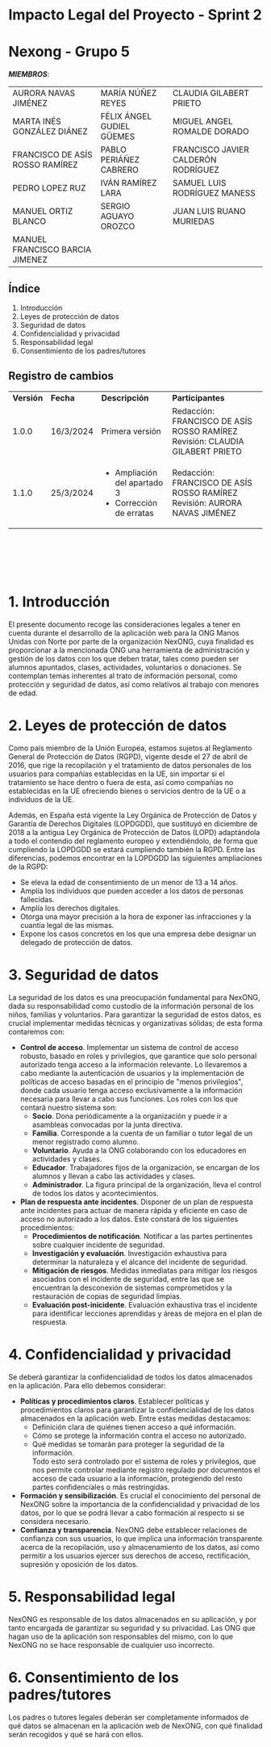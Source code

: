 ﻿# Impacto Legal del Proyecto - Sprint 2
# Nexong - Grupo 5

 ***MIEMBROS***:

<table>
  <tr>
    <td>AURORA NAVAS JIMÉNEZ</td>
    <td>MARÍA NÚÑEZ REYES</td>
    <td>CLAUDIA GILABERT PRIETO</td>
  </tr>
  <tr>
    <td>MARTA INÉS GONZÁLEZ DIÁNEZ</td>
    <td>FÉLIX ÁNGEL GUDIEL GÜEMES</td>
    <td>MIGUEL ANGEL ROMALDE DORADO</td>
  </tr>
  <tr>
    <td>FRANCISCO DE ASÍS ROSSO RAMÍREZ</td>
    <td>PABLO PERIÁÑEZ CABRERO</td>
    <td>FRANCISCO JAVIER CALDERÓN RODRÍGUEZ</td>
  </tr>
  <tr>
    <td>PEDRO LOPEZ RUZ</td>
    <td>IVÁN RAMÍREZ LARA</td>
    <td>SAMUEL LUIS RODRÍGUEZ MANESS</td>
  </tr>
  <tr>
    <td>MANUEL ORTIZ BLANCO</td>
    <td>SERGIO AGUAYO OROZCO</td>
    <td>JUAN LUIS RUANO MURIEDAS</td>
  </tr>
  <tr>
    <td>MANUEL FRANCISCO BARCIA JIMENEZ</td>
    <td></td>
    <td></td>
  </tr>
</table>


## Índice

1. Introducción
2. Leyes de protección de datos
3. Seguridad de datos
4. Confidencialidad y privacidad
5. Responsabilidad legal
6. Consentimiento de los padres/tutores


## Registro de cambios

<table>
  <tr>
   <td><strong>Versión</strong>
   </td>
   <td><strong>Fecha</strong>
   </td>
   <td><strong>Descripción</strong>
   </td>
   <td><strong>Participantes</strong>
   </td>
  </tr>
  <tr>
   <td>1.0.0</td>
   <td>16/3/2024</td>
   <td>Primera versión</td>
   <td>
     Redacción: FRANCISCO DE ASÍS ROSSO RAMÍREZ Revisión: CLAUDIA GILABERT PRIETO
   </td>
  </tr>
  <tr>
    <td>1.1.0</td>
    <td>25/3/2024</td>
    <td>
      <ul>
        <li>Ampliación del apartado 3</li>
        <li>Corrección de erratas</li>
      </ul>
    </td>
    <td>
      Redacción: FRANCISCO DE ASÍS ROSSO RAMÍREZ Revisión: AURORA NAVAS JIMÉNEZ
    </td>
  </tr>
</table>


<br/>

# 

<br/>


# 1. Introducción
El presente documento recoge las consideraciones legales a tener en cuenta durante el desarrollo de la aplicación web para la ONG Manos Unidas con Norte por parte de la organización NexONG, cuya finalidad es proporcionar a la mencionada ONG una herramienta de administración y gestión de los datos con los que deben tratar, tales como pueden ser alumnos apuntados, clases, actividades, voluntarios o donaciones. Se contemplan temas inherentes al trato de información personal, como protección y seguridad de datos, así como relativos al trabajo con menores de edad.

# 2. Leyes de protección de datos
Como país miembro de la Unión Europea, estamos sujetos al Reglamento General de Protección de Datos (RGPD), vigente desde el 27 de abril de 2016, que rige la recopilación y el tratamiento de datos personales de los usuarios para compañías establecidas en la UE, sin importar si el tratamiento se hace dentro o fuera de esta, así como compañías no establecidas en la UE ofreciendo bienes o servicios dentro de la UE o a individuos de la UE.

Además, en España está vigente la Ley Orgánica de Protección de Datos y Garantía de Derechos Digitales (LOPDGDD), que sustituyó en diciembre de 2018 a la antigua Ley Orgánica de Protección de Datos (LOPD) adaptándola a todo el contendio del reglamento europeo y extendiéndolo, de forma que cumpliendo la LOPDGDD se estará cumpliendo también la RGPD.
Entre las diferencias, podemos encontrar en la LOPDGDD las siguientes ampliaciones de la RGPD:
- Se eleva la edad de consentimiento de un menor de 13 a 14 años.
- Amplía los individuos que pueden acceder a los datos de personas fallecidas.
- Amplía los derechos digitales.
- Otorga una mayor precisión a la hora de exponer las infracciones y la cuantía legal de las mismas.
- Expone los casos concretos en los que una empresa debe designar un delegado de protección de datos.

# 3. Seguridad de datos
La seguridad de los datos es una preocupación fundamental para NexONG, dada su responsabilidad como custodio de la información personal de los niños, familias y voluntarios. Para garantizar la seguridad de estos datos, es crucial implementar medidas técnicas y organizativas sólidas; de esta forma contaremos con:
- **Control de acceso**. Implementar un sistema de control de acceso robusto, basado en roles y privilegios, que garantice que solo personal autorizado tenga acceso a la información relevante. Lo llevaremos a cabo mediante la autenticación de usuarios y la implementación de políticas de acceso basadas en el principio de "menos privilegios", donde cada usuario tenga acceso exclusivamente a la información necesaria para llevar a cabo sus funciones. Los roles con los que contará nuestro sistema son:
    - **Socio**. Dona periódicamente a la organización y puede ir a asambleas convocadas por la junta directiva.
    - **Familia**. Corresponde a la cuenta de un familiar o tutor legal de un menor registrado como alumno.
    - **Voluntario**. Ayuda a la ONG colaborando con los educadores en actividades y clases.
    - **Educador**. Trabajadores fijos de la organización, se encargan de los alumnos y llevan a cabo las actividades y clases.
    - **Administrador**. La figura principal de la organización, lleva el control de todos los datos y acontecimientos.
- **Plan de respuesta ante incidentes**. Disponer de un plan de respuesta ante incidentes para actuar de manera rápida y eficiente en caso de acceso no autorizado a los datos. Este constará de los siguientes procedimientos:
    - **Procedimientos de notificación**. Notificar a las partes pertinentes sobre cualquier incidente de seguridad.
    - **Investigación y evaluación**. Investigación exhaustiva para determinar la naturaleza y el alcance del incidente de seguridad.
    - **Mitigación de riesgos**. Medidas inmediatas para mitigar los riesgos asociados con el incidente de seguridad, entre las que se encuentran la desconexión de sistemas comprometidos y la restauración de copias de seguridad limpias.
    - **Evaluación post-inicidente**. Evaluación exhaustiva tras el incidente para identificar lecciones aprendidas y áreas de mejora en el plan de respuesta.
 
# 4. Confidencialidad y privacidad
Se deberá garantizar la confidencialidad de todos los datos almacenados en la aplicación. Para ello debemos considerar:
- **Políticas y procedimientos claros**. Establecer políticas y procedimientos claros para garantizar la confidencialidad de los datos almacenados en la aplicación web. Entre estas medidas destacamos:
    - Definición clara de quiénes tienen acceso a qué información.
    - Cómo se protege la información contra el acceso no autorizado.
    - Qué medidas se tomarán para proteger la seguridad de la información.
      \
Todo esto será controlado por el sistema de roles y privilegios, que nos permite controlar mediante registro regulado por documentos el acceso de cada usuario a la información, protegiendo del resto partes confidenciales o más restringidas.
- **Formación y sensibilización**. Es crucial el conocimiento del personal de NexONG sobre la importancia de la confidencialidad y privacidad de los datos, por lo que se podrá llevar a cabo formación al respecto si se considera necesario.
- **Confianza y transparencia**. NexONG debe establecer relaciones de confianza con sus usuarios, lo que implica una información transparente acerca de la recopilación, uso y almacenamiento de los datos, así como permitir a los usuarios ejercer sus derechos de acceso, rectificación, supresión y oposición de los datos.

# 5. Responsabilidad legal
NexONG es responsable de los datos almacenados en su aplicación, y por tanto encargada de garantizar su seguridad y su privacidad.
Las ONG que hagan uso de la aplicación son responsables del mismo, con lo que NexONG no se hace responsable de cualquier uso incorrecto.

# 6. Consentimiento de los padres/tutores
Los padres o tutores legales deberán ser completamente informados de qué datos se almacenan en la aplicación web de NexONG, con qué finalidad serán recogidos y qué se hará con ellos.
